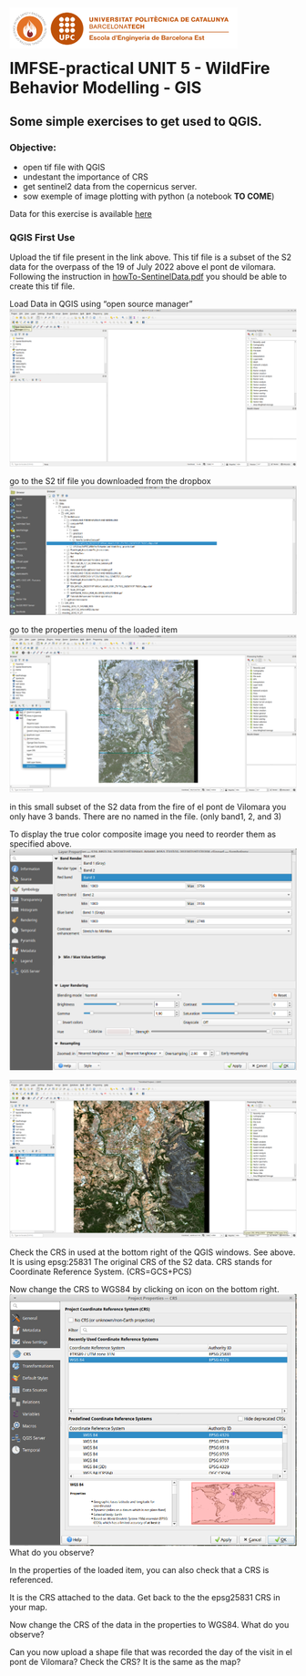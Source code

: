 <img style="float: left;" src="./images/logo.png" width="400"/> <br/><br/><br/>
  
# IMFSE-practical UNIT 5 - WildFire Behavior Modelling - GIS

## Some simple exercises to get used to QGIS. 

### Objective:
- open tif file with QGIS
- undestant the importance of CRS
- get sentinel2 data from the copernicus server.
- sow exemple of image plotting with python (a notebook **TO COME**)

Data for this exercise is available [here](https://www.dropbox.com/scl/fi/nbmn7b88o7in95810xx8s/S2A_MSIL2A_20220719T105041_N0400_R051_T31TCG_20220719T170208_clipped_noBlackLine.tif?rlkey=ir3yb9rjyswoz2lf3x1p4ybdl&st=nevqv4qa&dl=0)

### QGIS First Use
Upload the tif file present in the link above. 
This tif file is a subset of the S2 data for the overpass of the 19 of July 2022 above el pont de vilomara.
Following the instruction in [howTo-SentinelData.pdf](https://www.dropbox.com/scl/fi/rxx156j63oc3raws02rks/howTo-SentinelData.pdf?rlkey=wchummnsefumebarbdv00cxff&st=ialrsuru&dl=0) you should be able to create this tif file.

Load Data in QGIS using “open source manager” 
![gis1](./images/gis1.png)

go to the S2 tif file you downloaded from the dropbox
![gis2](./images/gis2.png)

go to the properties menu of the loaded item
![gis3](./images/gis3.png)

in this small subset of the S2 data from the fire of el pont de Vilomara you only have 3 bands.
There are no named in the file. (only band1, 2, and 3)


To display the true color composite image you need to reorder them as specified above.
![gis4](./images/gis4.png)

![gis5](./images/gis5.png)

Check the CRS in used at the bottom right of the QGIS windows. See above.
It is using epsg:25831
The original CRS of the S2 data.
CRS stands for Coordinate Reference System. (CRS=GCS+PCS)

Now change the CRS to WGS84 by clicking on icon on the bottom right.
![gis6](./images/gis6.png)
What do you observe?

In the properties of the loaded item, you can also check that a CRS is referenced.

It is the CRS attached to the data.
Get back to the the epsg25831 CRS in your map. 

Now change the CRS of the data in the properties to WGS84.
What do you observe?


Can you now upload a shape file that was recorded the day of the visit in el pont de Vilomara?
Check the CRS?
It is the same as the map?
